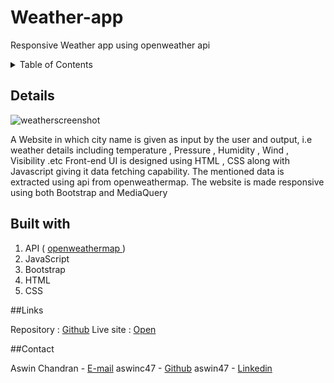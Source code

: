 # Weather-app
Responsive Weather app using openweather api

<details>
  <summary>Table of Contents</summary>
  <ol>
    <li><a href="#details">Details</a></li>
    <li><a href="#built-with">Built with</a></li>
    <li><a href="#links">Links</a></li>
    <li><a href="#contact">Contact</a></li>
  </ol>
</details>

## Details 

![weatherscreenshot](https://user-images.githubusercontent.com/84374604/215320456-b9e684f3-d546-4ee8-a48d-371369bc7ea1.jpg)

  A Website in which city name is given as input by the user and output, i.e weather details including temperature , Pressure , Humidity , Wind , Visibility .etc
Front-end UI is designed using HTML , CSS along with Javascript giving it data fetching capability. The mentioned data is extracted using api from openweathermap. 
The website is made responsive using both Bootstrap and MediaQuery

## Built with

1. API ( <a href = "https://openweathermap.org/api" > openweathermap </a> )
2. JavaScript
3. Bootstrap
4. HTML
5. CSS


##Links

Repository : [Github](https://github.com/aswinc47/weather-app)
Live site : [Open](https://aswinc47.github.io/weather-app/)

##Contact

Aswin Chandran - [E-mail](aswinvipin11@gmail.com)
aswinc47 - [Github](https://github.com/aswinc47)
aswin47 - [Linkedin](https://www.linkedin.com/in/aswin47/)


